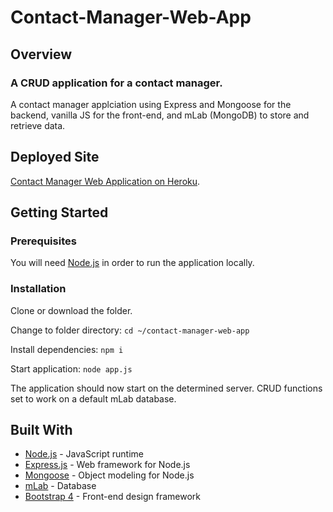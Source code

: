 # Contact-Manager-Web-App 
## Overview
### A CRUD application for a contact manager.

A contact manager applciation using Express and Mongoose for  the backend, vanilla JS for the front-end, and mLab (MongoDB) to store and retrieve data.

## Deployed Site
[Contact Manager Web Application on Heroku](https://contact-manager-irv.herokuapp.com).

## Getting Started 

### Prerequisites
You will need [Node.js](https://nodejs.org/en/) in order to run the application locally.
 
### Installation
Clone or download the folder. 

Change to folder directory: `cd ~/contact-manager-web-app`

Install dependencies: `npm i`

Start application: `node app.js`

The application should now start on the determined server. CRUD functions set to work on a default mLab database. 

## Built With

- [Node.js](https://nodejs.org/en/) - JavaScript runtime
- [Express.js](https://expressjs.com/) - Web framework for Node.js
- [Mongoose](https://mongoosejs.com/) - Object modeling for Node.js
- [mLab](https://mlab.com/) - Database
- [Bootstrap 4](https://getbootstrap.com/)  - Front-end design framework
